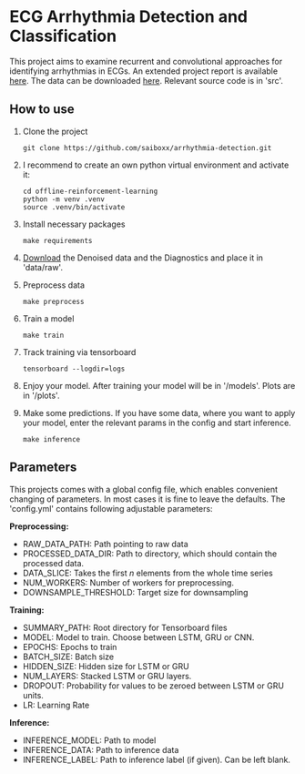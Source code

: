 # ECG Arrhythmia Detection and Classification

This project aims to examine recurrent and convolutional approaches for identifying arrhythmias in ECGs.
An extended project report is available [here](report/IAAML_arrythmia_detection.pdf). The data can be downloaded [here](https://figshare.com/collections/ChapmanECG/4560497/2).
Relevant source code is in 'src'.

## How to use

1. Clone the project
    ```
    git clone https://github.com/saiboxx/arrhythmia-detection.git
    ```
2. I recommend to create an own python virtual environment and activate it:
    ```
    cd offline-reinforcement-learning
    python -m venv .venv
    source .venv/bin/activate
    ```
3. Install necessary packages
    ```
    make requirements
    ```
4. [Download](https://figshare.com/collections/ChapmanECG/4560497/2) the Denoised data and the Diagnostics and place it in 'data/raw'.
3. Preprocess data
    ```
    make preprocess
    ```
3. Train a model
    ```
    make train
    ```
   
4. Track training via tensorboard
    ```
    tensorboard --logdir=logs
    ```
    
5. Enjoy your model. After training your model will be in '/models'. Plots are in '/plots'.
6. Make some predictions. If you have some data, where you want to apply your model, enter the relevant params in the config and start inference.
    ```
    make inference
    ```
   
 ## Parameters
 
 This projects comes with a global config file, which enables convenient changing of parameters. In most cases it is fine to leave the defaults.
 The 'config.yml' contains following adjustable parameters:
 
**Preprocessing:**
 - RAW_DATA_PATH: Path pointing to raw data
 - PROCESSED_DATA_DIR: Path to directory, which should contain the processed data.
 - DATA_SLICE: Takes the first _n_ elements from the whole time series
 - NUM_WORKERS: Number of workers for preprocessing.
 - DOWNSAMPLE_THRESHOLD: Target size for downsampling

**Training:**

 - SUMMARY_PATH: Root directory for Tensorboard files
 - MODEL: Model to train. Choose between LSTM, GRU or CNN.
 - EPOCHS: Epochs to train
 - BATCH_SIZE: Batch size
 - HIDDEN_SIZE: Hidden size for LSTM or GRU
 - NUM_LAYERS: Stacked LSTM or GRU layers.
 - DROPOUT: Probability for values to be zeroed between LSTM or GRU units.
 - LR: Learning Rate

**Inference:**
 - INFERENCE_MODEL: Path to model
 - INFERENCE_DATA: Path to inference data
 - INFERENCE_LABEL: Path to inference label (if given). Can be left blank.
